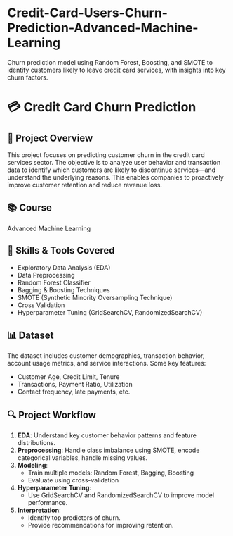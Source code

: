 # Credit-Card-Users-Churn-Prediction-Advanced-Machine-Learning
Churn prediction model using Random Forest, Boosting, and SMOTE to identify customers likely to leave credit card services, with insights into key churn factors.


# 💳 Credit Card Churn Prediction

## 📌 Project Overview
This project focuses on predicting customer churn in the credit card services sector. The objective is to analyze user behavior and transaction data to identify which customers are likely to discontinue services—and understand the underlying reasons. This enables companies to proactively improve customer retention and reduce revenue loss.

## 📚 Course
Advanced Machine Learning

## 🧠 Skills & Tools Covered
- Exploratory Data Analysis (EDA)
- Data Preprocessing
- Random Forest Classifier
- Bagging & Boosting Techniques
- SMOTE (Synthetic Minority Oversampling Technique)
- Cross Validation
- Hyperparameter Tuning (GridSearchCV, RandomizedSearchCV)

## 📊 Dataset
The dataset includes customer demographics, transaction behavior, account usage metrics, and service interactions. Some key features:
- Customer Age, Credit Limit, Tenure
- Transactions, Payment Ratio, Utilization
- Contact frequency, late payments, etc.

## 🔍 Project Workflow
1. **EDA**: Understand key customer behavior patterns and feature distributions.
2. **Preprocessing**: Handle class imbalance using SMOTE, encode categorical variables, handle missing values.
3. **Modeling**:
   - Train multiple models: Random Forest, Bagging, Boosting
   - Evaluate using cross-validation
4. **Hyperparameter Tuning**:
   - Use GridSearchCV and RandomizedSearchCV to improve model performance.
5. **Interpretation**:
   - Identify top predictors of churn.
   - Provide recommendations for improving retention.

